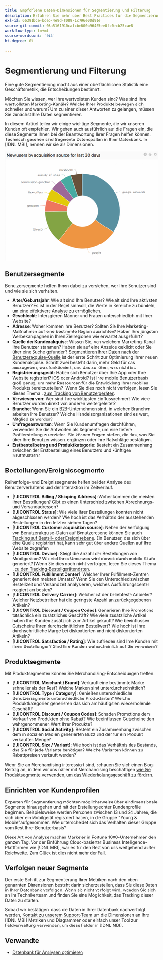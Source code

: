 ```yaml
---
title: Empfohlene Daten-Dimensionen für Segmentierung und Filterung
description: Erfahren Sie mehr über Best Practices für die Segmentierung und Filterung.
exl-id: 66391bce-bdeb-4e9d-8089-1c796e00d91e
source-git-commit: 03a5161930cafcbe600b96465ee0fc0ecb25cae8
workflow-type: tm+mt
source-wordcount: '913'
ht-degree: 0%

---
```


# Segmentierung und Filterung

Eine gute Segmentierung macht aus einer oberflächlichen Statistik eine Geschäftsmetrik, die Entscheidungen bestimmt.

Möchten Sie wissen, wer Ihre wertvollsten Kunden sind? Was sind Ihre wertvollsten Marketing-Kanäle? Welche Ihrer Produkte bewegen sich schneller und warum? Um zu einer dieser Antworten zu gelangen, müssen Sie zunächst Ihre Daten segmentieren.

In diesem Artikel teilen wir einige wichtige Segmente, die wir unseren Kunden oft empfehlen. Wir gehen auch ausführlich auf die Fragen ein, die diese Segmente Ihnen bei der Beantwortung Ihrer Fragen helfen können. Technisch gesehen sind Segmente Datenspalten in Ihrer Datenbank. In [!DNL MBI], nennen wir sie als Dimensionen.

![](../../mbi/assets/mbi-critical-segments.png)


## Benutzersegmente

Benutzersegmente helfen Ihnen dabei zu verstehen, wer Ihre Benutzer sind und wie sie sich verhalten.

* **Alter/Geburtsjahr**: Wie alt sind Ihre Benutzer? Wie alt sind Ihre aktivsten Benutzer? Es ist in der Regel sinnvoll, die Werte in Bereiche zu bündeln, um eine effektivere Analyse zu ermöglichen.
* **Geschlecht**: Interagieren Männer und Frauen unterschiedlich mit Ihrer Website?
* **Adresse**: Woher kommen Ihre Benutzer? Sollten Sie Ihre Marketing-Maßnahmen auf eine bestimmte Region ausrichten? Haben Ihre jüngsten Werbekampagnen in Ihren Zielregionen wie erwartet ausgeführt?
* **Quelle der Kundenakquise**\: Wissen Sie, von welchem Marketing-Kanal Ihre Benutzer stammen? Haben sie auf eine Anzeige geklickt oder Sie über eine Suche gefunden? [Segmentieren Ihrer Daten nach der Benutzerakquise-Quelle](../data-analyst/analysis/google-track-user-acq.md) ist der erste Schritt zur Optimierung Ihrer neuen Kundenakquise. Schritt zwei besteht darin, mehr Geld für das auszugeben, was funktioniert, und das zu töten, was nicht ist.
* **Registrierungsgerät**: Haben sich Benutzer über Ihre App oder Ihre Website registriert? iOS oder Android? Ist Ihre mobile Benutzerbasis groß genug, um mehr Ressourcen für die Entwicklung Ihres mobilen Produkts bereitzustellen? (Wenn Sie dies noch nicht verfolgen, lesen Sie dieses Thema . [zum Tracking von Benutzergeräten](../data-analyst/analysis/track-usr-dev-browser.md).
* **Verwiesen von**: Wer sind Ihre wichtigsten Einflussnehmer? Wie viele Benutzer wurden direkt von anderen weitergeleitet?
* **Branche**: Wenn Sie ein B2B-Unternehmen sind, in welchen Branchen arbeiten Ihre Benutzer? Welche Handelsorganisationen sind es wert, Mitglied zu werden?
* **Umfrageantworten**: Wenn Sie Kundenumfragen durchführen, verwenden Sie die Antworten als Segmente, um eine tiefere Profilerstellung zu erzielen. Sie können Fragen stellen, die das, was Sie über Ihre Benutzer wissen, ergänzen oder Ihre Ratschläge bestätigen.
* **Erstbestellbetrag und Produktkategorie**: Besteht ein Zusammenhang zwischen der Erstbestellung eines Benutzers und künftigen Kaufmustern?

## Bestellungen/Ereignissegmente

Reihenfolge- und Ereignissegmente helfen bei der Analyse des Benutzerverhaltens und der Interaktion im Zeitverlauf.

* **[!UICONTROL Billing / Shipping Address]**: Woher kommen die meisten Ihrer Bestellungen? Gibt es einen Unterschied zwischen Abrechnungs- und Versandadressen?
* **[!UICONTROL Status]**: Wie viele Ihrer Bestellungen konnten nicht abgeschlossen werden? Wie hoch ist das Verhältnis der ausstehenden Bestellungen in den letzten sieben Tagen?
* **[!UICONTROL Customer acquisition source]**: Neben der Verfolgung von Benutzerakquise-Daten auf Benutzerebene können Sie auch [Tracking auf Bestell- oder Ereignisebene](../data-analyst/analysis/google-track-user-acq.md). Ein Benutzer, der sich über eine Quelle registriert hat, kann sehr gut über andere Quellen auf Ihre Website zugreifen.
* **[!UICONTROL Device]**: Steigt die Anzahl der Bestellungen von Mobilgeräten? Wie viel Ihres Umsatzes wird derzeit durch mobile Käufe generiert? (Wenn Sie dies noch nicht verfolgen, lesen Sie dieses Thema . [zu den Tracking-Bestellgerätendaten](../data-analyst/analysis/track-usr-dev-browser.md).
* **[!UICONTROL Fulfillment Center]**: Welcher Ihrer Fulfillment-Zentren generiert den meisten Umsatz? Wenn Sie den Unterschied zwischen Bestellzeit und Versandzeit analysieren, welches Ausführungscenter reagiert am besten?
* **[!UICONTROL Delivery Carrier]**: Welcher ist der beliebteste Anbieter? Welcher Netzbetreiber hat die geringste Anzahl an zurückgegebenen Artikeln?
* **[!UICONTROL Discount / Coupon Codes]**: Generieren Ihre Promotions tatsächlich ein zusätzliches Geschäft? Wie viele zusätzliche Artikel haben Ihre Kunden zusätzlich zum Artikel gekauft? Wie beeinflussen Gutscheine Ihren durchschnittlichen Bestellwert? Wie hoch ist Ihre durchschnittliche Marge bei diskontierten und nicht diskontierten Artikeln?
* **[!UICONTROL Satisfaction / Rating]**: Wie zufrieden sind Ihre Kunden mit ihren Bestellungen? Sind Ihre Kunden wahrscheinlich auf Sie verweisen?

## Produktsegmente

Mit Produktsegmenten können Sie Merchandising-Entscheidungen treffen.

* **[!UICONTROL Merchant / Brand]**: Verkauft eine bestimmte Marke schneller als der Rest? Welche Marken sind unterdurchschnittlich?
* **[!UICONTROL Type / Category]**: Genießen unterschiedliche Benutzersegmente unterschiedliche Produktarten? Welche Produktkategorien generieren das sich am häufigsten wiederholende Geschäft?
* **[!UICONTROL Discount / Coupon Codes]**: Schaden Promotions dem Verkauf von Produkten ohne Rabatt? Wie beeinflussen Gutscheine den wahrgenommenen Wert Ihrer Produkte?
* **[!UICONTROL Social Activity]**: Besteht ein Zusammenhang zwischen dem in sozialen Medien generierten Buzz und der für ein Produkt verkauften Menge?
* **[!UICONTROL Size / Variant]**: Wie hoch ist das Verhältnis des Bestands, das Sie für jede Variante benötigen? Welche Varianten können zu Rabattpreisen verkauft werden?

Wenn Sie an Merchandising interessiert sind, schauen Sie sich einen Blog-Beitrag an, in dem wir uns näher mit Merchandising beschäftigen [wie Sie Produktsegmente verwenden, um das Wiederholungsgeschäft zu fördern](../data-analyst/analysis/most-value-source-channel.md).

## Einrichten von Kundenprofilen

Experten für Segmentierung möchten möglicherweise über eindimensionale Segmente hinausgehen und mit der Erstellung echter Kundenprofile beginnen. Beispielsweise werden Personen zwischen 13 und 24 Jahren, die sich über ein Mobilgerät registriert haben, in die Gruppe &quot;Young &amp; Mobile&quot;aufgenommen. Wie unterscheidet sich das Verhalten dieser Gruppe vom Rest Ihrer Benutzerbasis?

Diese Art von Analyse machen Marketer in Fortune 1000-Unternehmen den ganzen Tag. Vor der Einführung Cloud-basierter Business Intelligence-Plattformen wie [!DNL MBI], war es für den Rest von uns weitgehend außer Reichweite. Zum Glück ist dies nicht mehr der Fall.

## Verfolgen neuer Segmente

Der erste Schritt zur Segmentierung Ihrer Metriken nach den oben genannten Dimensionen besteht darin sicherzustellen, dass Sie diese Daten in Ihrer Datenbank verfolgen. Wenn sie nicht verfolgt wird, wenden Sie sich an Ihr Technikerteam und finden Sie eine Möglichkeit, das Tracking dieser Daten zu starten.

Sobald wir bestätigen, dass die Daten in Ihrer Datenbank nachverfolgt werden, [Kontakt zu unserem Support-Team](../guide-overview.md) um die Dimensionen an Ihre [!DNL MBI] Metriken und Diagrammen oder einfach unser Tool zur Feldverwaltung verwenden, um diese Felder in [!DNL MBI].

## Verwandte

* [Datenbank für Analysen optimieren](../best-practices/opt-db-analysis.md)
